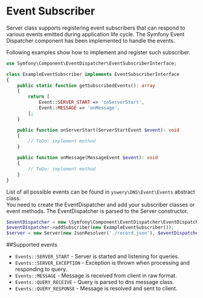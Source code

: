 # Event Subscriber

Server class supports registering event subscribers that can respond to various events emitted during
application life cycle. The Symfony Event Dispatcher component has been implemented to handle the events.

Following examples show how to implement and register such subscriber.

```php
use Symfony\Component\EventDispatcher\EventSubscriberInterface;

class ExampleEventSubscriber implements EventSubscriberInterface
{
    public static function getSubscribedEvents(): array
    {
        return [
            Event::SERVER_START => 'onServerStart',
            Event::MESSAGE => 'onMessage',
        ];
    }

    public function onServerStart(ServerStartEvent $event): void
    {
        // ToDo: implement method
    }

    public function onMessage(MessageEvent $event): void
    {
        // ToDo: implement method
    }
}
```
List of all possible events can be found in `yswery\DNS\Event\Events` abstract class.  
You need to create the EventDispatcher and add your subscriber classes or event methods.
The EventDispatcher is parsed to the Server constructor.

```php
$eventDispatcher = new \Symfony\Component\EventDispatcher\EventDispatcher();
$eventDispatcher->addSubscriber(new ExampleEventSubscriber());
$server = new Server(new JsonResolver('./record.json'), $eventDispatcher);
```
##Supported events

* `Events::SERVER_START` - Server is started and listening for queries.
* `Events::SERVER_EXCEPTION` - Exception is thrown when processing and responding to query.
* `Events::MESSAGE` - Message is received from client in raw format.
* `Events::QUERY_RECEIVE` - Query is parsed to dns message class.
* `Events::QUERY_RESPONSE` - Message is resolved and sent to client.
